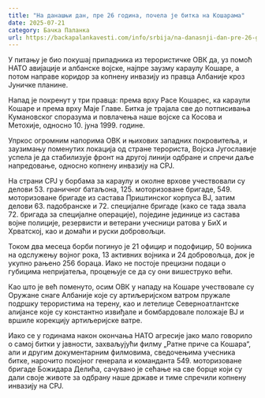 ```yaml
---
title: "На данашњи дан, пре 26 година, почела је битка на Кошарама"
date: 2025-07-21
category: Бачка Паланка
url: https://backapalankavesti.com/info/srbija/na-danasnji-dan-pre-26-godina-pocela-je-bitka-na-kosarama/
---
```


У питању је био покушај припадника из терористичке ОВК да, уз помоћ НАТО авијације и албанске војске, најпре заузму караулу Кошаре, а потом направе коридор за копнену инвазију из правца Албаније кроз Јуничке планине.

Напад је покренут у три правца: према врху Расе Кошарес, ка караули Кошаре и према врху Маје Главе. Битка је трајала све до потписивања Кумановског споразума и повлачења наше војске са Косова и Метохије, односно 10. јуна 1999. године.

Упркос огромним напорима ОВК и њихових западних покровитеља, и заузимању поменутих локација од стране терориста, Војска Југославије успела је да стабилизује фронт на другој линији одбране и спречи даље напредовање, односно копнену инвазију на СРЈ.

На страни СРЈ у борбама за караулу и околне врхове учествовали су делови 53. граничног батаљона, 125. моторизоване бригаде, 549. моторизоване бригаде из састава Приштинског корпуса ВЈ, затим делови 63. падобранске и 72. специјалне бригаде (како се тада звала 72. бригада за специјалне операције), поједине јединице из састава војне полиције, резервисти и ветерани учесници ратова у БиХ и Хрватској, као и домаћи и руски добровољци.

Током два месеца борби погинуо је 21 официр и подофицир, 50 војника на одслужењу војног рока, 13 активних војника и 24 добровољца, док је укупно рањено 256 бораца. Иако не постоје прецизни подаци о губицима непријатеља, процењује се да су они вишеструко већи.

Као што је већ поменуто, осим ОВК у нападу на Кошаре учествовале су Оружане снаге Албаније које су артиљеријском ватром пружале подршку терористима на терену, као и летелице Северноатлантске алијансе које су константно извиђале и бомбардовале положаје ВЈ и вршиле корекцију артиљеријске ватре.

Иако се у годинама након окончања НАТО агресије јако мало говорило о самој битки у јавности, захваљујући филму „Ратне приче са Кошара“, али и другим документарним филмовима, сведочењима учесника битке, нарочито покојног генерала и команданта 549. моторизоване бригаде Божидара Делића, сачувано је сећање на све борце који су дали своје животе за одбрану наше државе и тиме спречили копнену инвазију на СРЈ.
